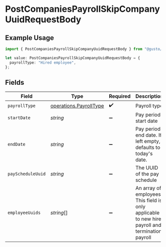 # PostCompaniesPayrollSkipCompanyUuidRequestBody

## Example Usage

```typescript
import { PostCompaniesPayrollSkipCompanyUuidRequestBody } from "@gusto/embedded-api/models/operations";

let value: PostCompaniesPayrollSkipCompanyUuidRequestBody = {
  payrollType: "Hired employee",
};
```

## Fields

| Field                                                                                            | Type                                                                                             | Required                                                                                         | Description                                                                                      |
| ------------------------------------------------------------------------------------------------ | ------------------------------------------------------------------------------------------------ | ------------------------------------------------------------------------------------------------ | ------------------------------------------------------------------------------------------------ |
| `payrollType`                                                                                    | [operations.PayrollType](../../models/operations/payrolltype.md)                                 | :heavy_check_mark:                                                                               | Payroll type                                                                                     |
| `startDate`                                                                                      | *string*                                                                                         | :heavy_minus_sign:                                                                               | Pay period start date                                                                            |
| `endDate`                                                                                        | *string*                                                                                         | :heavy_minus_sign:                                                                               | Pay period end date. If left empty, defaults to today's date.                                    |
| `payScheduleUuid`                                                                                | *string*                                                                                         | :heavy_minus_sign:                                                                               | The UUID of the pay schedule                                                                     |
| `employeeUuids`                                                                                  | *string*[]                                                                                       | :heavy_minus_sign:                                                                               | An array of employees. This field is only applicable to new hire payroll and termination payroll |